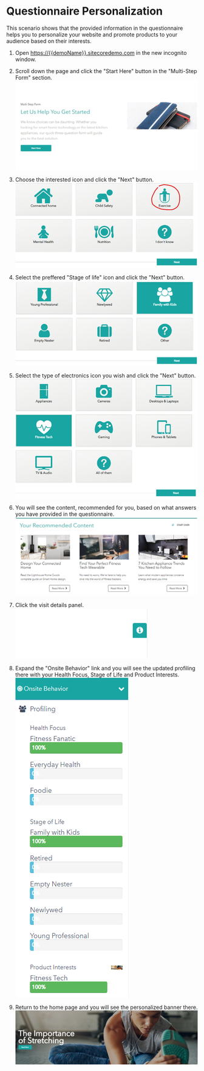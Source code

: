 # Questionnaire Personalization

This scenario shows that the provided information in the questionnaire helps you to personalize your website and promote products to your audience based on their interests.

1. Open <https://{{demoName}}.sitecoredemo.com> in the new incognito window.

1. Scroll down the page and click the "Start Here" button in the "Multi-Step Form" section.
![Multi-Step Form section](./media/image11.png)

1. Choose the interested icon and click the "Next" button.
![Next button](./media/image12.png)

1. Select the preffered "Stage of life" icon and click the "Next" button.
![Family with kids icon](./media/image13.png)

1. Select the type of electronics icon you wish and click the "Next" button.
![Fitness Tech icon](./media/image14.png)

1. You will see the content, recommended for you, based on what answers you have provided in the questionnaire.
![3 recommended articles](./media/image15.png)

1. Click the visit details panel.
![Visit details icon](./media/image16.png)  

1. Expand the "Onsite Behavior" link and you will see the updated profiling there with your Health Focus, Stage of Life and Product Interests.
![Updated profiling](./media/image17.png)

1. Return to the home page and you will see the personalized banner there.
![Exercise image](./media/image18.png)
